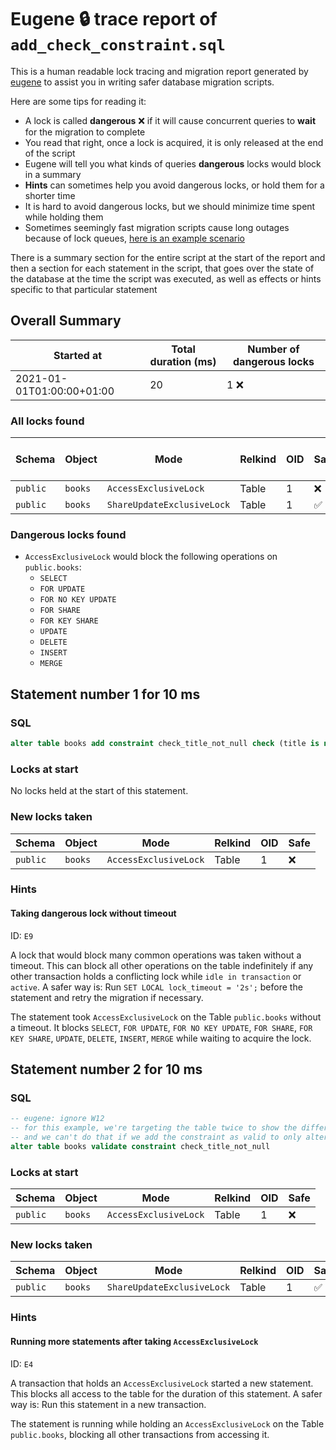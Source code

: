# Eugene 🔒 trace report of `add_check_constraint.sql`

This is a human readable lock tracing and migration report generated by [eugene](https://github.com/kaaveland/eugene) to assist you in writing safer database migration scripts.

Here are some tips for reading it:
- A lock is called **dangerous** ❌ if it will cause concurrent queries to **wait** for the migration to complete
- You read that right, once a lock is acquired, it is only released at the end of the script
- Eugene will tell you what kinds of queries **dangerous** locks would block in a summary
- **Hints** can sometimes help you avoid dangerous locks, or hold them for a shorter time
- It is hard to avoid dangerous locks, but we should minimize time spent while holding them
- Sometimes seemingly fast migration scripts cause long outages because of lock queues, [here is an example scenario](https://kaveland.no/careful-with-that-lock-eugene.html)

There is a summary section for the entire script at the start of the report and then a section for each statement in the script, that goes over the state of the database at the time the script was executed, as well as effects or hints specific to that particular statement

## Overall Summary

| Started at | Total duration (ms) | Number of dangerous locks |
|------------|---------------------|---------------------------|
| 2021-01-01T01:00:00+01:00 | 20 | 1 ❌ |

### All locks found

| Schema | Object | Mode | Relkind | OID | Safe | Duration held (ms) |
|--------|--------|------|---------|-----|------|--------------------|
| `public` | `books` | `AccessExclusiveLock` | Table | 1 | ❌ | 20 |
| `public` | `books` | `ShareUpdateExclusiveLock` | Table | 1 | ✅ | 10 |

### Dangerous locks found

- `AccessExclusiveLock` would block the following operations on `public.books`:
  + `SELECT`
  + `FOR UPDATE`
  + `FOR NO KEY UPDATE`
  + `FOR SHARE`
  + `FOR KEY SHARE`
  + `UPDATE`
  + `DELETE`
  + `INSERT`
  + `MERGE`

## Statement number 1 for 10 ms

### SQL

```sql
alter table books add constraint check_title_not_null check (title is not null) not valid
```

### Locks at start

No locks held at the start of this statement.

### New locks taken

| Schema | Object | Mode | Relkind | OID | Safe |
|--------|--------|------|---------|-----|------|
| `public` | `books` | `AccessExclusiveLock` | Table | 1 | ❌ |

### Hints

#### Taking dangerous lock without timeout

ID: `E9`

A lock that would block many common operations was taken without a timeout. This can block all other operations on the table indefinitely if any other transaction holds a conflicting lock while `idle in transaction` or `active`. A safer way is: Run `SET LOCAL lock_timeout = '2s';` before the statement and retry the migration if necessary.

The statement took `AccessExclusiveLock` on the Table `public.books` without a timeout. It blocks `SELECT`, `FOR UPDATE`, `FOR NO KEY UPDATE`, `FOR SHARE`, `FOR KEY SHARE`, `UPDATE`, `DELETE`, `INSERT`, `MERGE` while waiting to acquire the lock.

## Statement number 2 for 10 ms

### SQL

```sql
-- eugene: ignore W12
-- for this example, we're targeting the table twice to show the difference in locks
-- and we can't do that if we add the constraint as valid to only alter the table once
alter table books validate constraint check_title_not_null
```

### Locks at start

| Schema | Object | Mode | Relkind | OID | Safe |
|--------|--------|------|---------|-----|------|
| `public` | `books` | `AccessExclusiveLock` | Table | 1 | ❌ |

### New locks taken

| Schema | Object | Mode | Relkind | OID | Safe |
|--------|--------|------|---------|-----|------|
| `public` | `books` | `ShareUpdateExclusiveLock` | Table | 1 | ✅ |

### Hints

#### Running more statements after taking `AccessExclusiveLock`

ID: `E4`

A transaction that holds an `AccessExclusiveLock` started a new statement. This blocks all access to the table for the duration of this statement. A safer way is: Run this statement in a new transaction.

The statement is running while holding an `AccessExclusiveLock` on the Table `public.books`, blocking all other transactions from accessing it.

